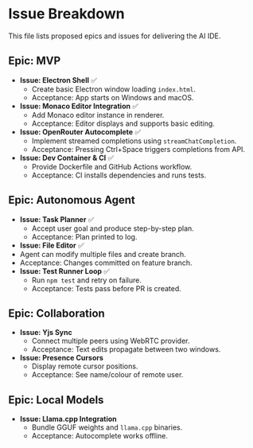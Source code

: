 # Issue Breakdown

This file lists proposed epics and issues for delivering the AI IDE.

## Epic: MVP
- **Issue: Electron Shell** ✅
  - Create basic Electron window loading `index.html`.
  - Acceptance: App starts on Windows and macOS.
- **Issue: Monaco Editor Integration** ✅
  - Add Monaco editor instance in renderer.
  - Acceptance: Editor displays and supports basic editing.
- **Issue: OpenRouter Autocomplete** ✅
  - Implement streamed completions using `streamChatCompletion`.
  - Acceptance: Pressing Ctrl+Space triggers completions from API.
- **Issue: Dev Container & CI** ✅
  - Provide Dockerfile and GitHub Actions workflow.
  - Acceptance: CI installs dependencies and runs tests.

## Epic: Autonomous Agent
- **Issue: Task Planner** ✅
  - Accept user goal and produce step-by-step plan.
  - Acceptance: Plan printed to log.
 - **Issue: File Editor** ✅
  - Agent can modify multiple files and create branch.
  - Acceptance: Changes committed on feature branch.
- **Issue: Test Runner Loop** ✅
  - Run `npm test` and retry on failure.
  - Acceptance: Tests pass before PR is created.

## Epic: Collaboration
- **Issue: Yjs Sync**
  - Connect multiple peers using WebRTC provider.
  - Acceptance: Text edits propagate between two windows.
- **Issue: Presence Cursors**
  - Display remote cursor positions.
  - Acceptance: See name/colour of remote user.

## Epic: Local Models
- **Issue: Llama.cpp Integration**
  - Bundle GGUF weights and `llama.cpp` binaries.
  - Acceptance: Autocomplete works offline.

